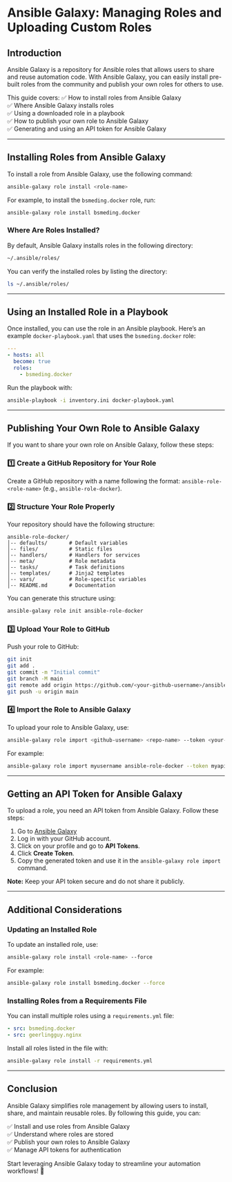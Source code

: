 # Ansible Galaxy: Managing Roles and Uploading Custom Roles

## Introduction

Ansible Galaxy is a repository for Ansible roles that allows users to share and reuse automation code. With Ansible Galaxy, you can easily install pre-built roles from the community and publish your own roles for others to use.

This guide covers:
✅ How to install roles from Ansible Galaxy  
✅ Where Ansible Galaxy installs roles  
✅ Using a downloaded role in a playbook  
✅ How to publish your own role to Ansible Galaxy  
✅ Generating and using an API token for Ansible Galaxy  

---

## Installing Roles from Ansible Galaxy

To install a role from Ansible Galaxy, use the following command:

```sh
ansible-galaxy role install <role-name>
```

For example, to install the `bsmeding.docker` role, run:

```sh
ansible-galaxy role install bsmeding.docker
```

### Where Are Roles Installed?
By default, Ansible Galaxy installs roles in the following directory:

```sh
~/.ansible/roles/
```

You can verify the installed roles by listing the directory:

```sh
ls ~/.ansible/roles/
```

---

## Using an Installed Role in a Playbook

Once installed, you can use the role in an Ansible playbook. Here’s an example `docker-playbook.yaml` that uses the `bsmeding.docker` role:

```yaml
---
- hosts: all
  become: true
  roles:
    - bsmeding.docker
```

Run the playbook with:

```sh
ansible-playbook -i inventory.ini docker-playbook.yaml
```

---

## Publishing Your Own Role to Ansible Galaxy

If you want to share your own role on Ansible Galaxy, follow these steps:

### 1️⃣ Create a GitHub Repository for Your Role
Create a GitHub repository with a name following the format: `ansible-role-<role-name>` (e.g., `ansible-role-docker`).

### 2️⃣ Structure Your Role Properly
Your repository should have the following structure:

```
ansible-role-docker/
│-- defaults/       # Default variables
│-- files/          # Static files
│-- handlers/       # Handlers for services
│-- meta/           # Role metadata
│-- tasks/          # Task definitions
│-- templates/      # Jinja2 templates
│-- vars/           # Role-specific variables
│-- README.md       # Documentation
```

You can generate this structure using:

```sh
ansible-galaxy role init ansible-role-docker
```

### 3️⃣ Upload Your Role to GitHub
Push your role to GitHub:

```sh
git init
git add .
git commit -m "Initial commit"
git branch -M main
git remote add origin https://github.com/<your-github-username>/ansible-role-docker.git
git push -u origin main
```

### 4️⃣ Import the Role to Ansible Galaxy
To upload your role to Ansible Galaxy, use:

```sh
ansible-galaxy role import <github-username> <repo-name> --token <your-api-token>
```

For example:

```sh
ansible-galaxy role import myusername ansible-role-docker --token myapitoken123
```

---

## Getting an API Token for Ansible Galaxy

To upload a role, you need an API token from Ansible Galaxy. Follow these steps:

1. Go to [Ansible Galaxy](https://galaxy.ansible.com/)
2. Log in with your GitHub account.
3. Click on your profile and go to **API Tokens**.
4. Click **Create Token**.
5. Copy the generated token and use it in the `ansible-galaxy role import` command.

**Note:** Keep your API token secure and do not share it publicly.

---

## Additional Considerations

### Updating an Installed Role
To update an installed role, use:

```sh
ansible-galaxy role install <role-name> --force
```

For example:

```sh
ansible-galaxy role install bsmeding.docker --force
```

### Installing Roles from a Requirements File
You can install multiple roles using a `requirements.yml` file:

```yaml
- src: bsmeding.docker
- src: geerlingguy.nginx
```

Install all roles listed in the file with:

```sh
ansible-galaxy role install -r requirements.yml
```

---

## Conclusion

Ansible Galaxy simplifies role management by allowing users to install, share, and maintain reusable roles. By following this guide, you can:

✅ Install and use roles from Ansible Galaxy  
✅ Understand where roles are stored  
✅ Publish your own roles to Ansible Galaxy  
✅ Manage API tokens for authentication  

Start leveraging Ansible Galaxy today to streamline your automation workflows! 🚀
